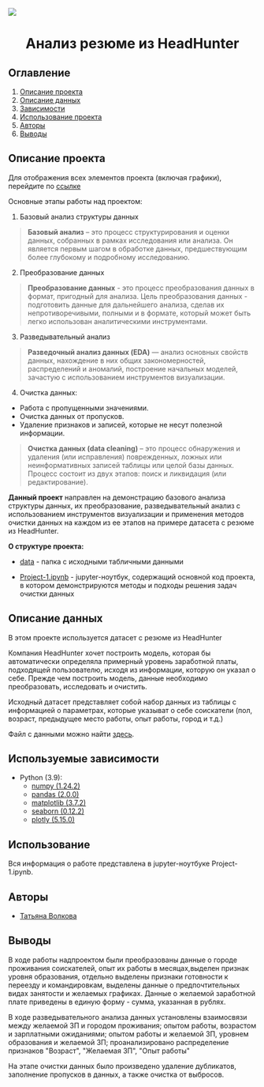 ![](./images/data_cleaning.png)
# <center> Анализ резюме из HeadHunter </center>
## Оглавление
1. [Описание проекта](#описание-проекта)
2. [Описание данных](#описание-данных)
3. [Зависимости](#используемые-зависимости)
4. [Использование проекта](#использование)
5. [Авторы](#авторы)
6. [Выводы](#выводы)

## Описание проекта

Для отображения всех элементов проекта (включая графики), перейдите по [ссылке](https://nbviewer.org/github/TiaWww/project_1/blob/b410a294d1ba117f68bd9d96643bda1f781a1ad8/Project-1.ipynb)

Основные этапы работы над проектом:

1. Базовый анализ структуры данных

> **Базовый анализ** – это процесс структурирования и оценки данных, собранных в рамках исследования или анализа. Он является первым шагом в обработке данных, предшествующим более глубокому и подробному исследованию.

2. Преобразование данных

> **Преобразование данных** - это процесс преобразования данных в формат, пригодный для анализа. Цель преобразования данных - подготовить данные для дальнейшего анализа, сделав их непротиворечивыми, полными и в формате, который может быть легко использован аналитическими инструментами.

3. Разведывательный анализ

> **Разведочный анализ данных (EDA)** — анализ основных свойств данных, нахождение в них общих закономерностей, распределений и аномалий, построение начальных моделей, зачастую с использованием инструментов визуализации.

4. Очистка данных:
 * Работа с пропущенными значениями.
 * Очистка данных от пропусков.
 * Удаление признаков и записей, которые не несут полезной информации.

 > **Очистка данных (data cleaning)** – это процесс обнаружения и удаления (или исправления) поврежденных, ложных или неинформативных записей таблицы или целой базы данных. Процесс состоит из двух этапов: поиск и ликвидация (или редактирование).


**Данный проект** направлен на демонстрацию базового анализа структуры данных, их преобразование, разведывательный анализ с использованием инструментов визуализации и применения методов очистки данных на каждом из ее этапов на примере датасета c резюме из HeadHunter.

**О структуре проекта:**
* [data](./data) - папка с исходными табличными данными

* [Project-1.ipynb](./Project-1.ipynb) - jupyter-ноутбук, содержащий основной код проекта, в котором демонстрируются методы и подходы решения задач очистки данных


## Описание данных

В этом проекте используется датасет с резюме из HeadHunter

 Компания HeadHunter хочет построить модель, которая бы автоматически определяла примерный уровень заработной платы, подходящей пользователю, исходя из информации, которую он указал о себе. Прежде чем построить модель, данные необходимо преобразовать, исследовать и очистить.

Исходный датасет представляет собой набор данных из таблицы с информацией о параметрах, которые указыват о себе соискатели (пол, возраст, предыдущее место работы, опыт работы, город и т.д.)

Файл с данными можно найти [здесь](https://drive.google.com/file/d/1Kb78mAWYKcYlellTGhIjPI-bCcKbGuTn/view?pli=1).

## Используемые зависимости
* Python (3.9):
    * [numpy (1.24.2)](https://numpy.org)
    * [pandas (2.0.0)](https://pandas.pydata.org)
    * [matplotlib (3.7.2)](https://matplotlib.org)
    * [seaborn (0.12.2)](https://seaborn.pydata.org)
    * [plotly (5.15.0)](https://plotly.com/python/)


## Использование
Вся информация о работе представлена в jupyter-ноутбуке Project-1.ipynb.

## Авторы

* [Татьяна Волкова](https://vk.com/commonname)

## Выводы

В ходе работы надпроектом были преобразованы данные о городе проживания соискателей, опыт их работы в месяцах,выделен признак уровня образования, отдельно выделены признаки готовности к переезду и командировкам, выделены данные о предпочтительных видах занятости и желаемых графиках. Данные о желаемой заработной плате приведены в единую форму - сумма, указанная в рублях.

В ходе разведывательного анализа данных установлены взаимосвязи между желаемой ЗП и городом проживания; опытом работы, возрастом и зарплатными ожиданиями; опытом работы и желаемой ЗП, уровнем образования и желаемой ЗП; проанализировано распределение признаков "Возраст", "Желаемая ЗП", "Опыт работы"

На этапе очистки данных было произведено удаление дубликатов, заполнение пропусков в данных, а также очистка от выбросов.
